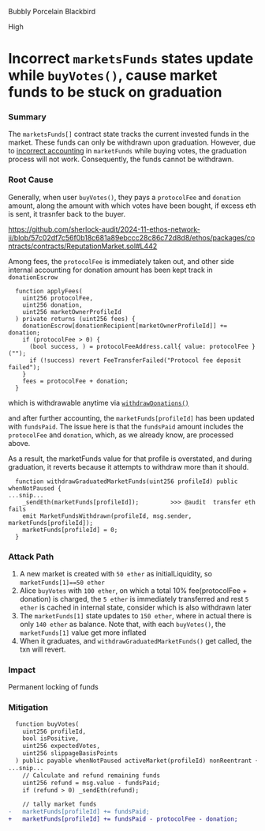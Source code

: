 Bubbly Porcelain Blackbird

High

# Incorrect `marketsFunds` states update while `buyVotes()`, cause market funds to be stuck on graduation

### Summary

The `marketsFunds[]` contract state tracks the current invested funds in the market. These funds can only be withdrawn upon graduation. However, due to [incorrect accounting](https://github.com/sherlock-audit/2024-11-ethos-network-ii/blob/57c02df7c56f0b18c681a89ebccc28c86c72d8d8/ethos/packages/contracts/contracts/ReputationMarket.sol#L481) in `marketFunds` while buying votes, the graduation process will not work. Consequently, the funds cannot be withdrawn. 

### Root Cause
Generally, when user `buyVotes()`, they pays a `protocolFee` and `donation` amount, along the amount with which votes have been bought, if excess eth is sent, it trasnfer back to the buyer. 

https://github.com/sherlock-audit/2024-11-ethos-network-ii/blob/57c02df7c56f0b18c681a89ebccc28c86c72d8d8/ethos/packages/contracts/contracts/ReputationMarket.sol#L442

Among fees, the `protocolFee` is immediately taken out, and other side internal accounting for donation amount has been kept track in `donationEscrow`

```solidity
  function applyFees(
    uint256 protocolFee,
    uint256 donation,
    uint256 marketOwnerProfileId
  ) private returns (uint256 fees) {
    donationEscrow[donationRecipient[marketOwnerProfileId]] += donation;
    if (protocolFee > 0) {
      (bool success, ) = protocolFeeAddress.call{ value: protocolFee }("");
      if (!success) revert FeeTransferFailed("Protocol fee deposit failed");
    }
    fees = protocolFee + donation;
  }
```

which is withdrawable anytime via [`withdrawDonations()`](https://github.com/sherlock-audit/2024-11-ethos-network-ii/blob/57c02df7c56f0b18c681a89ebccc28c86c72d8d8/ethos/packages/contracts/contracts/ReputationMarket.sol#L570)

and after further accounting, the `marketFunds[profileId]` has been updated with `fundsPaid`. The issue here is that the `fundsPaid` amount includes the `protocolFee` and `donation`, which, as we already know, are processed above.

As a result, the marketFunds value for that profile is overstated, and during graduation, it reverts because it attempts to withdraw more than it should.

```solidity
  function withdrawGraduatedMarketFunds(uint256 profileId) public whenNotPaused {
...snip...
    _sendEth(marketFunds[profileId]);         >>> @audit  transfer eth fails
    emit MarketFundsWithdrawn(profileId, msg.sender, marketFunds[profileId]);
    marketFunds[profileId] = 0;
  }
```
### Attack Path
1. A new market is created with `50 ether` as initialLiquidity, so `marketFunds[1]==50 ether`
2. Alice `buyVotes` with `100 ether`, on which a total 10% fee(protocolFee + donation) is charged, the `5 ether` is immediately transferred and rest `5 ether` is cached in internal state, consider which is also withdrawn later
3. The `marketFunds[1]` state updates to `150 ether`, where in actual there is only `140 ether` as balance. Note that, with each `buyVotes()`, the `marketFunds[1]` value get more inflated
4. When it graduates, and `withdrawGraduatedMarketFunds()` get called, the txn will revert. 
### Impact
Permanent locking of funds

### Mitigation
```diff
  function buyVotes(
    uint256 profileId,
    bool isPositive,
    uint256 expectedVotes,
    uint256 slippageBasisPoints
  ) public payable whenNotPaused activeMarket(profileId) nonReentrant {
...snip...
    // Calculate and refund remaining funds
    uint256 refund = msg.value - fundsPaid;
    if (refund > 0) _sendEth(refund);

    // tally market funds
-   marketFunds[profileId] += fundsPaid;
+   marketFunds[profileId] += fundsPaid - protocolFee - donation;
```
